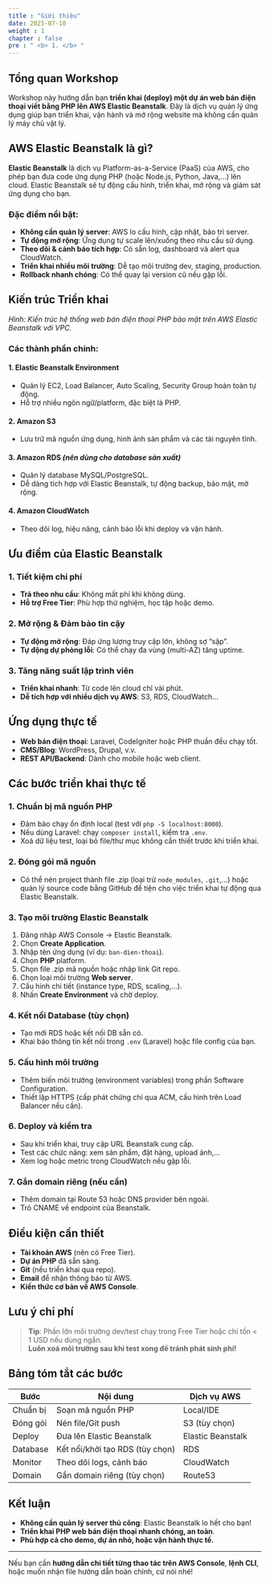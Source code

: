 ```yaml
---
title : "Giới thiệu"
date: 2025-07-10
weight : 1 
chapter : false
pre : " <b> 1. </b> "
---
```


## Tổng quan Workshop

Workshop này hướng dẫn bạn **triển khai (deploy) một dự án web bán điện thoại viết bằng PHP lên AWS Elastic Beanstalk**. Đây là dịch vụ quản lý ứng dụng giúp bạn triển khai, vận hành và mở rộng website mà không cần quản lý máy chủ vật lý.

## AWS Elastic Beanstalk là gì?

**Elastic Beanstalk** là dịch vụ Platform-as-a-Service (PaaS) của AWS, cho phép bạn đưa code ứng dụng PHP (hoặc Node.js, Python, Java,...) lên cloud. Elastic Beanstalk sẽ tự động cấu hình, triển khai, mở rộng và giám sát ứng dụng cho bạn.

### Đặc điểm nổi bật:
- **Không cần quản lý server**: AWS lo cấu hình, cập nhật, bảo trì server.
- **Tự động mở rộng**: Ứng dụng tự scale lên/xuống theo nhu cầu sử dụng.
- **Theo dõi & cảnh báo tích hợp**: Có sẵn log, dashboard và alert qua CloudWatch.
- **Triển khai nhiều môi trường**: Dễ tạo môi trường dev, staging, production.
- **Rollback nhanh chóng**: Có thể quay lại version cũ nếu gặp lỗi.


## Kiến trúc Triển khai

*Hình: Kiến trúc hệ thống web bán điện thoại PHP bảo mật trên AWS Elastic Beanstalk với VPC.*

### Các thành phần chính:

#### 1. **Elastic Beanstalk Environment**
- Quản lý EC2, Load Balancer, Auto Scaling, Security Group hoàn toàn tự động.
- Hỗ trợ nhiều ngôn ngữ/platform, đặc biệt là PHP.



#### 2. **Amazon S3**
- Lưu trữ mã nguồn ứng dụng, hình ảnh sản phẩm và các tài nguyên tĩnh.

#### 3. **Amazon RDS** *(nên dùng cho database sản xuất)*
- Quản lý database MySQL/PostgreSQL.
- Dễ dàng tích hợp với Elastic Beanstalk, tự động backup, bảo mật, mở rộng.


#### 4. **Amazon CloudWatch**
- Theo dõi log, hiệu năng, cảnh báo lỗi khi deploy và vận hành.

## Ưu điểm của Elastic Beanstalk

### 1. **Tiết kiệm chi phí**
- **Trả theo nhu cầu**: Không mất phí khi không dùng.
- **Hỗ trợ Free Tier**: Phù hợp thử nghiệm, học tập hoặc demo.

### 2. **Mở rộng & Đảm bảo tin cậy**
- **Tự động mở rộng**: Đáp ứng lượng truy cập lớn, không sợ “sập”.
- **Tự động dự phòng lỗi**: Có thể chạy đa vùng (multi-AZ) tăng uptime.

### 3. **Tăng năng suất lập trình viên**
- **Triển khai nhanh**: Từ code lên cloud chỉ vài phút.
- **Dễ tích hợp với nhiều dịch vụ AWS**: S3, RDS, CloudWatch...

## Ứng dụng thực tế

- **Web bán điện thoại**: Laravel, CodeIgniter hoặc PHP thuần đều chạy tốt.
- **CMS/Blog**: WordPress, Drupal, v.v.
- **REST API/Backend**: Dành cho mobile hoặc web client.

## Các bước triển khai thực tế

### 1. Chuẩn bị mã nguồn PHP

- Đảm bảo chạy ổn định local (test với `php -S localhost:8000`).
- Nếu dùng Laravel: chạy `composer install`, kiểm tra `.env`.
- Xoá dữ liệu test, loại bỏ file/thư mục không cần thiết trước khi triển khai.



### 2. Đóng gói mã nguồn

- Có thể nén project thành file .zip (loại trừ `node_modules`, `.git`,...) hoặc quản lý source code bằng GitHub để tiện cho việc triển khai tự động qua Elastic Beanstalk.

### 3. Tạo môi trường Elastic Beanstalk

1. Đăng nhập AWS Console → Elastic Beanstalk.
2. Chọn **Create Application**.
3. Nhập tên ứng dụng (ví dụ: `ban-dien-thoai`).
4. Chọn **PHP** platform.
5. Chọn file .zip mã nguồn hoặc nhập link Git repo.
6. Chọn loại môi trường **Web server**.
7. Cấu hình chi tiết (instance type, RDS, scaling,...).
8. Nhấn **Create Environment** và chờ deploy.


### 4. Kết nối Database (tùy chọn)

- Tạo mới RDS hoặc kết nối DB sẵn có.
- Khai báo thông tin kết nối trong `.env` (Laravel) hoặc file config của bạn.

### 5. Cấu hình môi trường

- Thêm biến môi trường (environment variables) trong phần Software Configuration.
- Thiết lập HTTPS (cấp phát chứng chỉ qua ACM, cấu hình trên Load Balancer nếu cần).

### 6. Deploy và kiểm tra

- Sau khi triển khai, truy cập URL Beanstalk cung cấp.
- Test các chức năng: xem sản phẩm, đặt hàng, upload ảnh,...
- Xem log hoặc metric trong CloudWatch nếu gặp lỗi.



### 7. Gắn domain riêng (nếu cần)

- Thêm domain tại Route 53 hoặc DNS provider bên ngoài.
- Trỏ CNAME về endpoint của Beanstalk.

## Điều kiện cần thiết

- **Tài khoản AWS** (nên có Free Tier).
- **Dự án PHP** đã sẵn sàng.
- **Git** (nếu triển khai qua repo).
- **Email** để nhận thông báo từ AWS.
- **Kiến thức cơ bản về AWS Console**.

## Lưu ý chi phí

> **Tip**: Phần lớn môi trường dev/test chạy trong Free Tier hoặc chỉ tốn < 1 USD nếu dùng ngắn.  
> **Luôn xoá môi trường sau khi test xong để tránh phát sinh phí!**

## Bảng tóm tắt các bước

| Bước         | Nội dung                          | Dịch vụ AWS        |
|--------------|-----------------------------------|--------------------|
| Chuẩn bị     | Soạn mã nguồn PHP                 | Local/IDE          |
| Đóng gói     | Nén file/Git push                 | S3 (tùy chọn)      |
| Deploy       | Đưa lên Elastic Beanstalk         | Elastic Beanstalk  |
| Database     | Kết nối/khởi tạo RDS (tùy chọn)   | RDS                |
| Monitor      | Theo dõi logs, cảnh báo           | CloudWatch         |
| Domain       | Gắn domain riêng (tùy chọn)       | Route53            |

## Kết luận

- **Không cần quản lý server thủ công**: Elastic Beanstalk lo hết cho bạn!
- **Triển khai PHP web bán điện thoại nhanh chóng, an toàn**.
- **Phù hợp cả cho demo, dự án nhỏ, hoặc vận hành thực tế.**

---

Nếu bạn cần **hướng dẫn chi tiết từng thao tác trên AWS Console**, **lệnh CLI**, hoặc muốn nhận file hướng dẫn hoàn chỉnh, cứ nói nhé!
